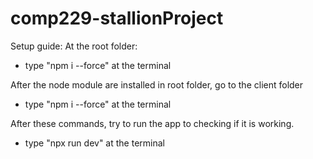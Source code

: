 # comp229-stallionProject

Setup guide:
At the root folder:
  
- type "npm i --force" at the terminal


After the node module are installed in root folder, go to the client folder
  
- type "npm i --force" at the terminal


After these commands, try to run the app to checking if it is working.
  
- type "npx run dev" at the terminal
